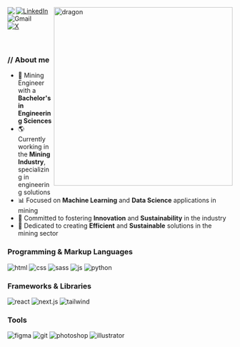 <p align="center"><!-- Optional banner goes here --></p>

<div>
  <img align="right" width="400" alt="dragon" src="https://media.giphy.com/media/zrPxQdq5mNi9JwLXKZ/giphy.gif"/>
  <img align="left" src="https://orhun.dev/img/crow.png">

  [![LinkedIn](https://img.shields.io/badge/linkedin-%230077B5.svg?style=for-the-badge&logo=linkedin&logoColor=white)]()
  <br>
  ![Gmail](https://img.shields.io/badge/Gmail-D14836?style=for-the-badge&logo=gmail&logoColor=white)
  <br>
  [![X](https://img.shields.io/badge/X-%23000000.svg?style=for-the-badge&logo=X&logoColor=white)]()
  <br>
  <br> 
  <br>
  <h3> // About me  </h3>
  <ul>
  <li>👷 Mining Engineer with a <strong>Bachelor's in Engineering Sciences</strong></li>
  <li>🌎 Currently working in the <strong>Mining Industry</strong>, specializing in engineering solutions</li>
  <li>📊 Focused on <strong>Machine Learning</strong> and <strong>Data Science</strong> applications in mining</li>
  <li>🤝 Committed to fostering <strong>Innovation</strong> and <strong>Sustainability</strong> in the industry</li>
  <li>🌱 Dedicated to creating <strong>Efficient</strong> and <strong>Sustainable</strong> solutions in the mining sector</li>
  </ul>

  <h3> Programming & Markup Languages </h3>
  <img src="https://img.shields.io/badge/HTML5-E34F26?style=for-the-badge&logo=html5&logoColor=white" alt="html" />
  <img src="https://img.shields.io/badge/CSS3-1572B6?style=for-the-badge&logo=css3&logoColor=white" alt="css" />
  <img src="https://img.shields.io/badge/SASS-hotpink.svg?style=for-the-badge&logo=SASS&logoColor=white" alt="sass" />
  <img src="https://img.shields.io/badge/JavaScript-111111?style=for-the-badge&logo=javascript&logoColor=F7DF1E" alt="js" />
  <img src="https://img.shields.io/badge/Python-14354C?style=for-the-badge&logo=python&logoColor=white" alt="python" />
  
  <h3> Frameworks & Libraries </h3>
  <img src="https://img.shields.io/badge/react-%2320232a.svg?style=for-the-badge&logo=react&logoColor=%2361DAFB" alt="react" />
  <img src="https://img.shields.io/badge/next.js-000000?style=for-the-badge&logo=nextdotjs&logoColor=white" alt="next.js" />
  <img src="https://img.shields.io/badge/Tailwind_CSS-38B2AC?style=for-the-badge&logo=tailwind-css&logoColor=white" alt="tailwind" />
  
  <h3> Tools </h3>
  <img src="https://img.shields.io/badge/figma-7434a4?style=for-the-badge&logo=figma&logoColor=white" alt="figma" />
  <img src="https://img.shields.io/badge/git-%23F05033.svg?style=for-the-badge&logo=git&logoColor=white" alt="git" />
  <img src="https://img.shields.io/badge/adobe%20photoshop-001E36.svg?style=for-the-badge&logo=adobe%20photoshop&logoColor=" alt="photoshop" />
  <img src="https://img.shields.io/badge/adobe%20illustrator-3c240c.svg?style=for-the-badge&logo=adobe%20illustrator&logoColor=f8a829" alt="illustrator" />
</div>
